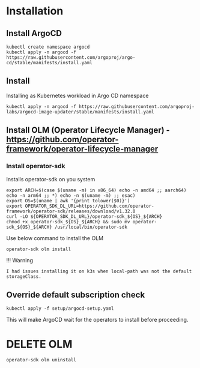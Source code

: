 # Installation

## Install ArgoCD

```
kubectl create namespace argocd
kubectl apply -n argocd -f https://raw.githubusercontent.com/argoproj/argo-cd/stable/manifests/install.yaml
```

## Install

Installing as Kubernetes workload in Argo CD namespace

```
kubectl apply -n argocd -f https://raw.githubusercontent.com/argoproj-labs/argocd-image-updater/stable/manifests/install.yaml
```

## Install OLM (Operator Lifecycle Manager) - https://github.com/operator-framework/operator-lifecycle-manager

### Install operator-sdk

Installs operator-sdk on you system

```
export ARCH=$(case $(uname -m) in x86_64) echo -n amd64 ;; aarch64) echo -n arm64 ;; *) echo -n $(uname -m) ;; esac)
export OS=$(uname | awk '{print tolower($0)}')
export OPERATOR_SDK_DL_URL=https://github.com/operator-framework/operator-sdk/releases/download/v1.32.0
curl -LO ${OPERATOR_SDK_DL_URL}/operator-sdk_${OS}_${ARCH}
chmod +x operator-sdk_${OS}_${ARCH} && sudo mv operator-sdk_${OS}_${ARCH} /usr/local/bin/operator-sdk
```

Use below command to install the OLM

```
operator-sdk olm install
```

!!! Warning

    I had issues installing it on k3s when local-path was not the default storageClass.


## Override default subscription check

```
kubectl apply -f setup/argocd-setup.yaml
```

This will make ArgoCD wait for the operators to install before proceeding.

# DELETE OLM

```
operator-sdk olm uninstall
```